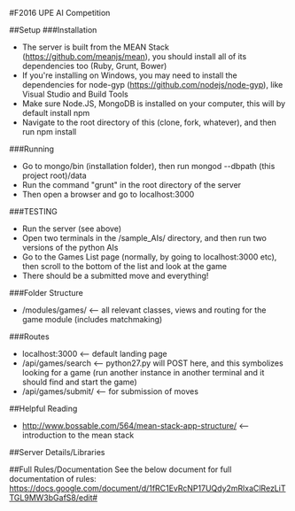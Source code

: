 #F2016 UPE AI Competition

##Setup
###Installation
* The server is built from the MEAN Stack (https://github.com/meanjs/mean), you should install all of its dependencies too (Ruby, Grunt, Bower)
* If you're installing on Windows, you may need to install the dependencies for node-gyp (https://github.com/nodejs/node-gyp), like Visual Studio and Build Tools
* Make sure Node.JS, MongoDB is installed on your computer, this will by default install npm
* Navigate to the root directory of this (clone, fork, whatever), and then run npm install

###Running
* Go to mongo/bin (installation folder), then run mongod --dbpath (this project root)/data
* Run the command "grunt" in the root directory of the server
* Then open a browser and go to localhost:3000

###TESTING
* Run the server (see above)
* Open two terminals in the /sample_AIs/ directory, and then run two versions of the python AIs
* Go to the Games List page (normally, by going to localhost:3000 etc), then scroll to the bottom of the list and look at the game
* There should be a submitted move and everything!

###Folder Structure
* /modules/games/ <-- all relevant classes, views and routing for the game module (includes matchmaking)

###Routes
* localhost:3000 <-- default landing page
* /api/games/search <-- python27.py will POST here, and this symbolizes looking for a game (run another instance in another terminal and it should find and start the game)
* /api/games/submit/<gameID> <-- for submission of moves

##Helpful Reading
* http://www.bossable.com/564/mean-stack-app-structure/ <-- introduction to the mean stack

##Server Details/Libraries

##Full Rules/Documentation
See the below document for full documentation of rules:
https://docs.google.com/document/d/1fRC1EvRcNP17UQdy2mRlxaClRezLiTTGL9MW3bGafS8/edit#